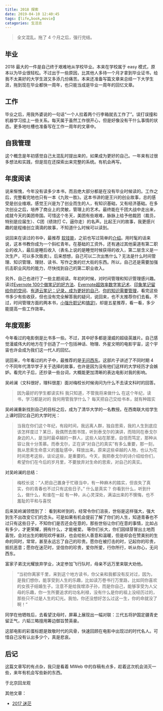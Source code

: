 ```yaml
---
title: 2018 探索
date: 2019-04-10 12:40:45
tags: [life,book,movie]
catagories: 生活志
---
```


> 全文混乱。拖了 4 个月之后，强行完结。

## 毕业

2018 最大的一件是自己终于艰难地从学校毕业。本来在学校属于 easy 模式，原本以为毕业很轻松。不过出于一些原因，比其他人多待一个月才拿到毕业证书，给我不太美好的大学生涯又多添几份痛苦。本来还准备写篇文章来总结一下大学生涯，拖到现在毕业都快一周年，也只能当成是毕业一周年的回忆文章。


## 工作

毕业之后，用我外婆说的一句话“一个人拉着两个行李箱就去工作了”。误打误撞和机器学习挂上一些关系。每天属于虽然工作很开心，但是好像没有干什么事情的状态。更多地吐槽也准备写在工作一周年的文章中。

## 自我管理

这个概念是年初感觉自己太混乱时提出来的，如果成为更好的自己。一年来有过很多想法和实践，但是现在还探索出来完整的系统。有机会再写。

## 年度阅读

说来惭愧，今年没有读多少本书，而且绝大部分都是在没有毕业时候读的。工作之后，完整看完地也只有一本《九败一胜》。这本书讲的是王兴的创业故事，总的感受是创业维艰。感觉王兴是为了创业而生的人，有知识基础，又有经济基础。在多次创业之后，培养了商业上的灵敏，管理上的艺术。最终能在千团大战中走出来，成就今天的美团帝国。可惜这个冬天，美团有些艰难，脉脉上给予他裁团（裁员，特别是应届生）、C团（绩效打 C，逼你走）的名声。比起王兴的故事，我更感兴趣的是程维创立滴滴的故事，不知道什么时候可以读到。

说回来在读过的书中，最推荐 [软技能](https://book.douban.com/subject/26835090/)，之前也写过简单的[介绍](https://xiang578.com/2018/05/28/soft-skills/)。用时髦的话来说，这本书教你成为一个斜杠青年。在基础的工资外，还有通过其他渠道有第二职业的收入，最后是睡后收入（表名上说的是睡觉时候获得的收入，第二层含义是一次生产，可以多次贩卖）。后来想想，自己可以二次出售什么？无法是什么时间管理、知识管理、理财、读书、写作之类的烂大街的东西。所以，自己还是需要加强抗击职业风险的能力，尽快找到自己的第二职业收入。

另外，自己也进行了一些主题阅读。年初的时候，对时间管理和知识管理感兴趣。读过[Evernote 100个做笔记的好方法](https://book.douban.com/subject/25872118/)、[Evernote超效率数字笔记术](https://book.douban.com/subject/24524405/)、[印象笔记留给你的空间](https://book.douban.com/subject/26809387/)、[有道云笔记：记录，成为更好的自己](https://book.douban.com/subject/26801390/)、[你的知识需要管理](https://book.douban.com/subject/4630664/)，看完这些书多少有些收获，但也没有完全解答我的疑问，说回来，也不太推荐你们去看。不过，时间管理方面的两本书，[小强升职记](https://book.douban.com/subject/3558629/)和[搞定Ⅰ](https://book.douban.com/subject/26612471/)，却是五星推荐，看一看，多少能提高一些工作效率。

## 年度观影

今年看过的电影倒是比书多一些。不过，其中好多都是漫威的超级英雄片。自己感觉漫威伟大的地方在于创造了一个包括神话、物理、外星文明的电影宇宙，这个宇宙也许会成为我们这一代人的回忆。

说回来，今年看过的片子中，最推荐的是[无问西东](https://movie.douban.com/subject/6874741/)。这部片子讲述了不同时期 4 个不同年代清华学子关于选择的故事，也许是因为没有他们这样的大学经历才会嫉妒。看完片子后，还抄录一些台词，大概能更加清晰的表达电影对我的影响。

吴岭澜（文科很好，理科很差）面对梅校长时候询问为什么不去读文科时的回答。
> 因为最好的学生都读实科
我只知道，不管我将来做什么
在这个年纪，读书，学习都是对的
我何用管我学什么？
每天把自己交给书本，就有种踏实

吴岭澜重新找到自己的目标之后，成为了清华大学的一名教授。在西南联大给学生上课时回忆自己的大学时光：
> 当我在你们这个年纪，有段时间，我远离人群，独自思索，我的人生到底应该怎样度过？某日，我偶然去图书馆，听到泰戈尔的演讲，而陪同在泰戈尔身边的人，是当时最卓越的一群人，这些人站在那里，自信而笃定，那种从容让我十分羡慕。而泰戈尔，正在讲“对自己的真实”有多么重要，那一刻，我从思索生命意义的羞耻感中，释放出来。原来这些卓越的人物，也认为花时间思考这些，谈论这些，是重要的。今天，我把泰戈尔的诗介绍给你们，希望你们在今后的岁月里，不要放弃对生命的思索，对自己的真实。

对吴岭澜的总结：
> 梅校长说：“人把自己置身于忙碌当中，有一种麻木的踏实，但丧失了真实，你的青春也不过只有这些日子。”
什么是真实？
你看到什么，听到什么，做什么，和谁在一起
有一种，从心灵深处，满溢出来的不懊悔，也不羞耻的平和与喜悦

后来吴岭澜领悟到了：
看到和听到的，经常令你们沮丧，世俗是这样强大，强大到生不出改变它们的念头。可是如果有机会提前了解了你们的人生，知道青春也不过只有这些日子，不知你们是否还会在意的，那些世俗让你们在意的事情，比如占有多少，才更荣耀，拥有什么，才能被爱。 等你们长大，你们因绿芽冒出土地而喜悦，会对出生的朝阳欢呼雀跃，也会给别人善意和温暖，但是却会在赞美别的生命的同时，常常，甚至永远忘了自己的珍贵。愿你在被打击的时，记起你的珍贵，抵抗恶意；愿你在迷茫时，坚信你的珍贵，爱你所爱，行你所行，听从你心，无问西东。

富家子弟沈光耀放弃学业，决定参加飞行队时，母亲不远万里来联大劝他。

>“当初你离家千里，来到这个地方读书，你父亲和我都没有反对过，因为，是我们想你，能享受到人生的乐趣，比如读万卷书行万里路，比如同你喜欢的女孩子结婚生子。注意不是给我增添子孙，而是你自己，能够享受为人父母的乐趣，你一生所要追求的功名利禄，没有什么是你的祖上没经历过的，那些只不过是人生的幻光。我怕，你还没想好怎么过这一生，你的命就没了啊！”

同学在他牺牲后，去看望沈母时，屏幕上展现出一幅对联：三代五将护国定疆青史留正气，六韬三略擅用筹边御旨赞英豪。

这部电影的彩蛋标题是致敬时代的风骨，快速回顾在电影中出现过的时代名人。可惜自己没有认出多少个，真是悲哀。

## 后记

这篇文章写的有点杂，我只是看着 MWeb 中的存稿有点多，趁着这次机会消灭一些，来年有机会写些新的东西。

于北京回龙观

其他文章：
- [2017 迷茫](https://xiang578.com/2017/12/31/2017/)
